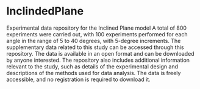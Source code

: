 # InclindedPlane
Experimental data repository for the Inclined Plane model
A total of 800 experiments were carried out, with 100 experiments performed for each angle in the range of 5 to 40 degrees, with 5-degree increments. 
The supplementary data related to this study can be accessed through this repository. 
The data is available in an open format and can be downloaded by anyone interested. 
The repository also includes additional information relevant to the study, such as details of the experimental design and descriptions of the methods used for data analysis. 
The data is freely accessible, and no registration is required to download it.
